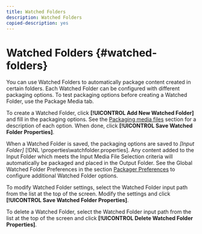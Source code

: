 ```yaml
---
title: Watched Folders
description: Watched Folders
copied-description: yes
---
```


# Watched Folders {#watched-folders}

You can use Watched Folders to automatically package content created in certain folders. Each Watched Folder can be configured with different packaging options. To test packaging options before creating a Watched Folder, use the Package Media tab.

To create a Watched Folder, click **[!UICONTROL Add New Watched Folder]** and fill in the packaging options. See the [Packaging media files](../../aaxs-protecting-content/content-packaging-media-files/content-packaging-media-files-overview.md) section for a description of each option. When done, click **[!UICONTROL Save Watched Folder Properties]**.

When a Watched Folder is saved, the packaging options are saved to *[Input Folder]* [!DNL \properties\watchfolder.properties]. Any content added to the Input Folder which meets the Input Media File Selection criteria will automatically be packaged and placed in the Output Folder. See the Global Watched Folder Preferences in the section [Packager Preferences](../../aaxs-reference-implementations/fam-air-app-usage/initial-fam-setup-set-prefs/initial-fam-setup-pkg-prefs.md) to configure additional Watched Folder options.

To modify Watched Folder settings, select the Watched Folder input path from the list at the top of the screen. Modify the settings and click **[!UICONTROL Save Watched Folder Properties]**.

To delete a Watched Folder, select the Watched Folder input path from the list at the top of the screen and click **[!UICONTROL Delete Watched Folder Properties]**. 

